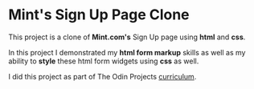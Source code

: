 # Mint's Sign Up Page Clone #

This project is a clone of **Mint.com's** Sign Up page using **html** and **css**.

In this project I demonstrated my **html form markup** skills as well as 
my ability to **style** these html form widgets using **css** as well.

I did this project as part of The Odin Projects [curriculum](https://www.theodinproject.com/courses/html5-and-css3/lessons/html-forms).